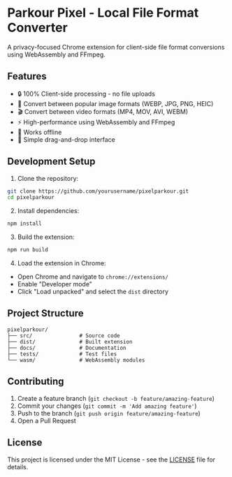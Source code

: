 # Parkour Pixel - Local File Format Converter

A privacy-focused Chrome extension for client-side file format conversions using WebAssembly and FFmpeg.

## Features

- 🔒 100% Client-side processing - no file uploads
- 🎯 Convert between popular image formats (WEBP, JPG, PNG, HEIC)
- 🎬 Convert between video formats (MP4, MOV, AVI, WEBM)
- ⚡ High-performance using WebAssembly and FFmpeg
- 🔌 Works offline
- 🎨 Simple drag-and-drop interface

## Development Setup

1. Clone the repository:
```bash
git clone https://github.com/yourusername/pixelparkour.git
cd pixelparkour
```

2. Install dependencies:
```bash
npm install
```

3. Build the extension:
```bash
npm run build
```

4. Load the extension in Chrome:
- Open Chrome and navigate to `chrome://extensions/`
- Enable "Developer mode"
- Click "Load unpacked" and select the `dist` directory

## Project Structure

```
pixelparkour/
├── src/               # Source code
├── dist/              # Built extension
├── docs/              # Documentation
├── tests/             # Test files
└── wasm/              # WebAssembly modules
```

## Contributing

1. Create a feature branch (`git checkout -b feature/amazing-feature`)
2. Commit your changes (`git commit -m 'Add amazing feature'`)
3. Push to the branch (`git push origin feature/amazing-feature`)
4. Open a Pull Request

## License

This project is licensed under the MIT License - see the [LICENSE](LICENSE) file for details. 